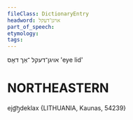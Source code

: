 ```yaml
---
fileClass: DictionaryEntry
headword: אויגן־דעקל
part_of_speech: 
etymology: 
tags: 
---
```

אויגן־דעקל
־אַך
דאָס
'eye lid'


NORTHEASTERN
==============

ejg͡ŋ̩deklax {LITHUANIA, Kaunas, 54239}